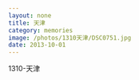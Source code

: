 ```yaml
---
layout: none
title: 天津
category: memories
image: /photos/1310天津/DSC0751.jpg
date: 2013-10-01
---
```

1310-天津